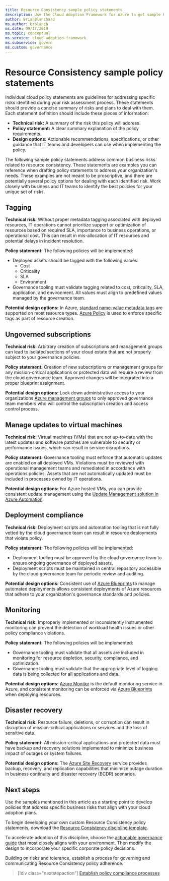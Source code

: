 ```yaml
---
title: Resource Consistency sample policy statements
description: Use the Cloud Adoption Framework for Azure to get sample Resource Consistency policy statements that will help you draft your organization's policy statements.
author: BrianBlanchard
ms.author: brblanch
ms.date: 09/17/2019
ms.topic: conceptual
ms.service: cloud-adoption-framework
ms.subservice: govern
ms.custom: governance
---
```


# Resource Consistency sample policy statements

Individual cloud policy statements are guidelines for addressing specific risks identified during your risk assessment process. These statements should provide a concise summary of risks and plans to deal with them. Each statement definition should include these pieces of information:

- **Technical risk:** A summary of the risk this policy will address.
- **Policy statement:** A clear summary explanation of the policy requirements.
- **Design options:** Actionable recommendations, specifications, or other guidance that IT teams and developers can use when implementing the policy.

The following sample policy statements address common business risks related to resource consistency. These statements are examples you can reference when drafting policy statements to address your organization's needs. These examples are not meant to be proscriptive, and there are potentially several policy options for dealing with each identified risk. Work closely with business and IT teams to identify the best policies for your unique set of risks.

## Tagging

**Technical risk:** Without proper metadata tagging associated with deployed resources, IT operations cannot prioritize support or optimization of resources based on required SLA, importance to business operations, or operational cost. This can result in mis-allocation of IT resources and potential delays in incident resolution.

**Policy statement:** The following policies will be implemented:

- Deployed assets should be tagged with the following values:
  - Cost
  - Criticality
  - SLA
  - Environment
- Governance tooling must validate tagging related to cost, criticality, SLA, application, and environment. All values must align to predefined values managed by the governance team.

**Potential design options:** In Azure, [standard name-value metadata tags](/azure/azure-resource-manager/management/tag-resources) are supported on most resource types. [Azure Policy](/azure/governance/policy/overview) is used to enforce specific tags as part of resource creation.

## Ungoverned subscriptions

**Technical risk:** Arbitrary creation of subscriptions and management groups can lead to isolated sections of your cloud estate that are not properly subject to your governance policies.

**Policy statement:** Creation of new subscriptions or management groups for any mission-critical applications or protected data will require a review from the cloud governance team. Approved changes will be integrated into a proper blueprint assignment.

**Potential design options:** Lock down administrative access to your organizations [Azure management groups](/azure/governance/management-groups) to only approved governance team members who will control the subscription creation and access control process.

## Manage updates to virtual machines

**Technical risk:** Virtual machines (VMs) that are not up-to-date with the latest updates and software patches are vulnerable to security or performance issues, which can result in service disruptions.

**Policy statement:** Governance tooling must enforce that automatic updates are enabled on all deployed VMs. Violations must be reviewed with operational management teams and remediated in accordance with operations policies. Assets that are not automatically updated must be included in processes owned by IT operations.

<!-- docutune:ignore "consistent update management" -->

**Potential design options:** For Azure hosted VMs, you can provide consistent update management using the [Update Management solution in Azure Automation](/azure/automation/update-management/overview).

## Deployment compliance

**Technical risk:** Deployment scripts and automation tooling that is not fully vetted by the cloud governance team can result in resource deployments that violate policy.

**Policy statement:** The following policies will be implemented:

- Deployment tooling must be approved by the cloud governance team to ensure ongoing governance of deployed assets.
- Deployment scripts must be maintained in central repository accessible by the cloud governance team for periodic review and auditing.

**Potential design options:** Consistent use of [Azure Blueprints](/azure/governance/blueprints) to manage automated deployments allows consistent deployments of Azure resources that adhere to your organization's governance standards and policies.

## Monitoring

**Technical risk:** Improperly implemented or inconsistently instrumented monitoring can prevent the detection of workload health issues or other policy compliance violations.

**Policy statement:** The following policies will be implemented:

- Governance tooling must validate that all assets are included in monitoring for resource depletion, security, compliance, and optimization.
- Governance tooling must validate that the appropriate level of logging data is being collected for all applications and data.

**Potential design options:** [Azure Monitor](/azure/azure-monitor/overview) is the default monitoring service in Azure, and consistent monitoring can be enforced via [Azure Blueprints](/azure/governance/blueprints) when deploying resources.

## Disaster recovery

**Technical risk:** Resource failure, deletions, or corruption can result in disruption of mission-critical applications or services and the loss of sensitive data.

**Policy statement:** All mission-critical applications and protected data must have backup and recovery solutions implemented to minimize business impact of outages or system failures.

**Potential design options:** The [Azure Site Recovery](/azure/site-recovery/site-recovery-overview) service provides backup, recovery, and replication capabilities that minimize outage duration in business continuity and disaster recovery (BCDR) scenarios.

## Next steps

Use the samples mentioned in this article as a starting point to develop policies that address specific business risks that align with your cloud adoption plans.

To begin developing your own custom Resource Consistency policy statements, download the [Resource Consistency discipline template](./template.md).

To accelerate adoption of this discipline, choose the [actionable governance guide](../guides/index.md) that most closely aligns with your environment. Then modify the design to incorporate your specific corporate policy decisions.

Building on risks and tolerance, establish a process for governing and communicating Resource Consistency policy adherence.

> [!div class="nextstepaction"]
> [Establish policy compliance processes](./compliance-processes.md)
